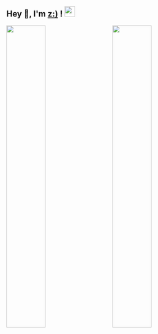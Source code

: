 <h2>  Hey 👋, I'm <a href="http://zchengb.xyz" target="_blank">z:)</a> ! <img src="https://user-images.githubusercontent.com/5679180/79618120-0daffb80-80be-11ea-819e-d2b0fa904d07.gif" width="27px"></h2>

<div>
<img src="https://github-readme-stats.vercel.app/api/top-langs/?username=zchengb&layout=compact&hide=css" style="float:left;width:45%">

<img style="float:right;width:45%" src="https://github-readme-stats.vercel.app/api?username=zchengb&show_icons=true&hide_border=true&icon_color=586069&title_color=a0a9af">
</div>
